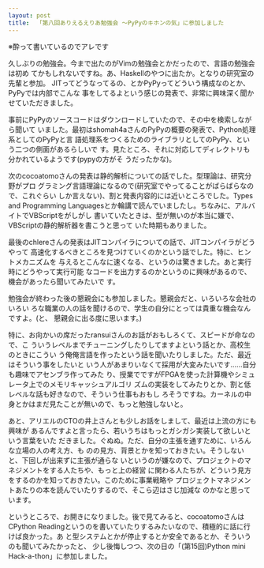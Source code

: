 ```yaml
---
layout: post
title:  「第八回ありえるえりあ勉強会 ～PyPyのキホンの気」に参加しました
---
```


※酔って書いているのでアレです

久しぶりの勉強会。今まで出たのがVimの勉強会とかだったので、言語の勉強会は初め
てかもしれないですね。あ、Haskellのやつに出たか。となりの研究室の先輩と参加。
JITってどうなってるの、とかPyPyってどういう構成なのとか、PyPyでは内部でこんな
事をしてるよという感じの発表で、非常に興味深く聞かせていただきました。

事前にPyPyのソースコードはダウンロードしていたので、その中を検索しながら聞いて
いました。最初はshomah4aさんのPyPyの概要の発表で、Python処理系としてのPyPyと言
語処理系をつくるためのライブラリとしてのPyPy、という二つの側面があるらしいで
す。見たところ、それに対応してディレクトリも分かれているようです(pypyの方がそ
うだったかな)。

次のcocoatomoさんの発表は静的解析についての話でした。型理論は、研究分野がプロ
グラミング言語理論になるので(研究室でやってることがばらばらなので、これぐらい
しか言えない)、割と発表内容的には近いところでした。Types and Programming
Languagesとか輪講で読んでいましたし。ちなみに、アルバイトでVBScriptをがしがし
書いていたときは、型が無いのが本当に嫌で、VBScriptの静的解析器を書こうと思って
いた時期もありました。

最後のchlereさんの発表はJITコンパイラについての話で、JITコンパイラがどうやって
高速化するべきところを見つけていくのかという話でした。特に、ヒントメカニズムを
与えるとこんなに速くなる、というのは驚きました。あと実行時にどうやって実行可能
なコードを出力するのかというのに興味があるので、機会があったら聞いてみたいで
す。

勉強会が終わった後の懇親会にも参加しました。懇親会だと、いろいろな会社のいろい
ろな職業の人の話を聞けるので、学生の自分にとっては貴重な機会なんですよ。(と、
懇親会に出る度に思います。)

特に、お向かいの席だったransuiさんのお話がおもしろくて、スピードが命なので、こ
ういうレベルまでチューニングしたりしてますよという話とか、高校生のときにこうい
う俺俺言語を作ったという話を聞いたりしました。ただ、最近はそういう事をしたいと
いう人があまりいなくて採用が大変みたいです……自分も趣味でアセンブラ作ってみた
り、授業でですがFPGAを使った計算機やシミュレータ上でのメモリキャッシュアルゴリ
ズムの実装をしてみたりとか、割と低レベルな話も好きなので、そういう仕事もおもし
ろそうですね。カーネルの中身とかはまだ見たことが無いので、もっと勉強しないと。

あと、アリエルのCTOの井上さんとも少しお話をしまして、最近は上流の方にも興味が
あるんですよと言ったら、若いうちはもっとガシガシ実装して欲しいという言葉をいた
だきました。ぐぬぬ。ただ、自分の主張を通すために、いろんな立場の人の考え方、も
のの見方、背景とかを知っておきたい。そうしないと、下回しが出来ずに主張が通らな
いというのが嫌なので、プロジェクトのマネジメントをする人たちや、もっと上の経営
に関わる人たちが、どういう見方をするのかを知っておきたい。このために事業戦略や
プロジェクトマネジメントあたりの本を読んでいたりするので、そこら辺はさじ加減な
のかなと思っています。

というところで、お開きになりました。後で見てみると、cocoatomoさんはCPython
Readingというのを書いていたりするみたいなので、積極的に話に行けば良かった。あ
と型システムとかが停止するとか安全であるとか、そういうのも聞いてみたかったと、
少し後悔しつつ、次の日の「(第15回)Python mini Hack-a-thon」に参加しました。
